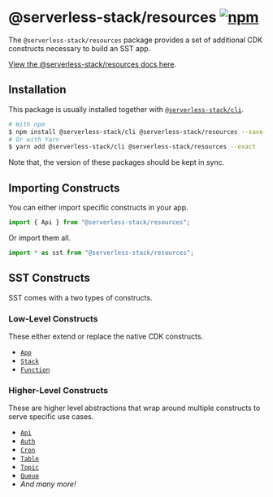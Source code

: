 # @serverless-stack/resources [![npm](https://img.shields.io/npm/v/@serverless-stack/resources.svg?style=flat-square)](https://www.npmjs.com/package/@serverless-stack/resources)

The `@serverless-stack/resources` package provides a set of additional CDK constructs necessary to build an SST app.

[View the @serverless-stack/resources docs here](https://docs.sst.dev/constructs).

## Installation

This package is usually installed together with [`@serverless-stack/cli`](https://www.npmjs.com/package/@serverless-stack/cli).

```bash
# With npm
$ npm install @serverless-stack/cli @serverless-stack/resources --save-exact
# Or with Yarn
$ yarn add @serverless-stack/cli @serverless-stack/resources --exact
```

Note that, the version of these packages should be kept in sync.

## Importing Constructs

You can either import specific constructs in your app.

```js
import { Api } from "@serverless-stack/resources";
```

Or import them all.

```js
import * as sst from "@serverless-stack/resources";
```

## SST Constructs

SST comes with a two types of constructs.

### Low-Level Constructs

These either extend or replace the native CDK constructs.

- [`App`](https://docs.sst.dev/constructs/App)
- [`Stack`](https://docs.sst.dev/constructs/Stack)
- [`Function`](https://docs.sst.dev/constructs/Function)

### Higher-Level Constructs

These are higher level abstractions that wrap around multiple constructs to serve specific use cases.

- [`Api`](https://docs.sst.dev/constructs/Api)
- [`Auth`](https://docs.sst.dev/constructs/Auth)
- [`Cron`](https://docs.sst.dev/constructs/Cron)
- [`Table`](https://docs.sst.dev/constructs/Table)
- [`Topic`](https://docs.sst.dev/constructs/Topic)
- [`Queue`](https://docs.sst.dev/constructs/Queue)
- _And many more!_

